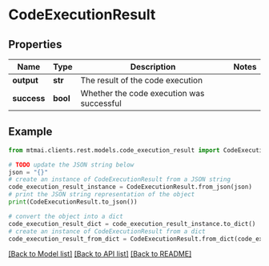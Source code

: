 # CodeExecutionResult


## Properties

Name | Type | Description | Notes
------------ | ------------- | ------------- | -------------
**output** | **str** | The result of the code execution | 
**success** | **bool** | Whether the code execution was successful | 

## Example

```python
from mtmai.clients.rest.models.code_execution_result import CodeExecutionResult

# TODO update the JSON string below
json = "{}"
# create an instance of CodeExecutionResult from a JSON string
code_execution_result_instance = CodeExecutionResult.from_json(json)
# print the JSON string representation of the object
print(CodeExecutionResult.to_json())

# convert the object into a dict
code_execution_result_dict = code_execution_result_instance.to_dict()
# create an instance of CodeExecutionResult from a dict
code_execution_result_from_dict = CodeExecutionResult.from_dict(code_execution_result_dict)
```
[[Back to Model list]](../README.md#documentation-for-models) [[Back to API list]](../README.md#documentation-for-api-endpoints) [[Back to README]](../README.md)


